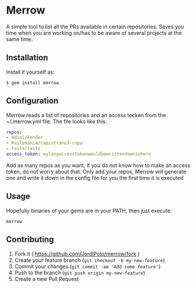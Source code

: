 # Merrow

A simple tool to list all the PRs available in certain repositories.
Saves you time when you are working on/has to be aware of several projects at the same time.


## Installation

Install it yourself as:

```
$ gem install merrow
```

## Configuration

Merrow reads a list of repositories and an access tocken from the ~/.merrow.yml file.
The file looks like this:

```yml
repos:
- mdsol/kender
- Railsmania/capistrano3-copy
- rails/rails
access_token: mylongaccesstokenwouldbewrittendowninhere
```

Add as many repos as you want, if you do not know how to make an access token, do not worry about that. Only add your repos, Merrow will generate one and write it down in the config file for you the first time it is executed

## Usage

Hopefully binaries of your gems are in your PATH, then just execute:

```
merrow
```


## Contributing

1. Fork it ( https://github.com/JordiPolo/merrow/fork )
2. Create your feature branch (`git checkout -b my-new-feature`)
3. Commit your changes (`git commit -am 'Add some feature'`)
4. Push to the branch (`git push origin my-new-feature`)
5. Create a new Pull Request
